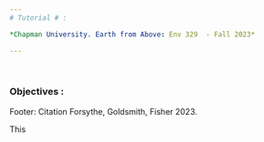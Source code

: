 ```yaml
---
# Tutorial # : 

*Chapman University. Earth from Above: Env 329  - Fall 2023*

---
```



&nbsp;

### Objectives : 


Footer: Citation Forsythe, Goldsmith, Fisher 2023. 

This 


